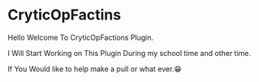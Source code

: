 # CryticOpFactins

Hello Welcome To CryticOpFactions Plugin.

I Will Start Working on This Plugin During my school time and other time.

If You Would like to help make a pull or what ever.😁
